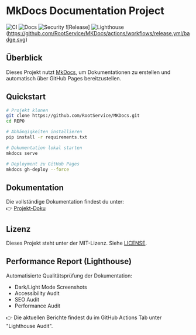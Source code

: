 # MkDocs Documentation Project

![CI](https://github.com/RootService/MKDocs/actions/workflows/ci.yml/badge.svg)
![Docs](https://github.com/RootService/MKDocs/actions/workflows/deploy-docs.yml/badge.svg)
![Security](https://github.com/RootService/MKDocs/actions/workflows/security-scan.yml/badge.svg)
![Release]
![Lighthouse](https://github.com/RootService/MKDocs/actions/workflows/lighthouse.yml/badge.svg)
(https://github.com/RootService/MKDocs/actions/workflows/release.yml/badge.svg)

## Überblick
Dieses Projekt nutzt [MkDocs](https://www.mkdocs.org/), um Dokumentationen zu erstellen und automatisch über GitHub Pages bereitzustellen.

## Quickstart
```bash
# Projekt klonen
git clone https://github.com/RootService/MKDocs.git
cd REPO

# Abhängigkeiten installieren
pip install -r requirements.txt

# Dokumentation lokal starten
mkdocs serve

# Deployment zu GitHub Pages
mkdocs gh-deploy --force
```

## Dokumentation
Die vollständige Dokumentation findest du unter:  
👉 [Projekt-Doku](https://rootservice.github.io/MKDocs)

## Lizenz
Dieses Projekt steht unter der MIT-Lizenz. Siehe [LICENSE](LICENSE).

## Performance Report (Lighthouse)

Automatisierte Qualitätsprüfung der Dokumentation:

- Dark/Light Mode Screenshots
- Accessibility Audit
- SEO Audit
- Performance Audit

👉 Die aktuellen Berichte findest du im GitHub Actions Tab unter "Lighthouse Audit".
